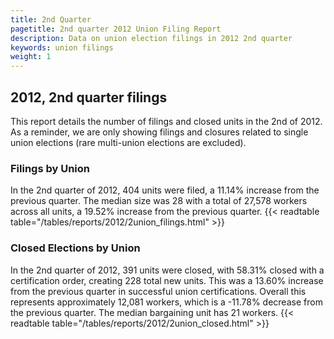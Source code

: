 ```yaml
---
title: 2nd Quarter 
pagetitle: 2nd quarter 2012 Union Filing Report
description: Data on union election filings in 2012 2nd quarter 
keywords: union filings
weight: 1
---
```


## 2012, 2nd quarter filings

This report details the number of filings and closed units in the 2nd of 2012. As a reminder, we are only showing filings and closures related to single union elections (rare multi-union elections are excluded).

### Filings by Union
In the 2nd quarter of 2012, 404 units were filed, a 11.14% increase from the previous quarter. The median size was 28 with a total of 27,578 workers across all units, a 19.52% increase from the previous quarter.
{{< readtable table="/tables/reports/2012/2union_filings.html" >}}

### Closed Elections by Union
In the 2nd quarter of 2012, 391 units were closed, with 58.31% closed with a certification order, creating 228 total new units. This was a 13.60% increase from the previous quarter in successful union certifications. Overall this represents approximately 12,081 workers, which is a -11.78% decrease from the previous quarter. The median bargaining unit has 21 workers.
{{< readtable table="/tables/reports/2012/2union_closed.html" >}}
